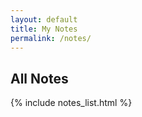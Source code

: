 ```yaml
---
layout: default
title: My Notes
permalink: /notes/
---
```


<h2>All Notes</h2>

{% include notes_list.html %}
